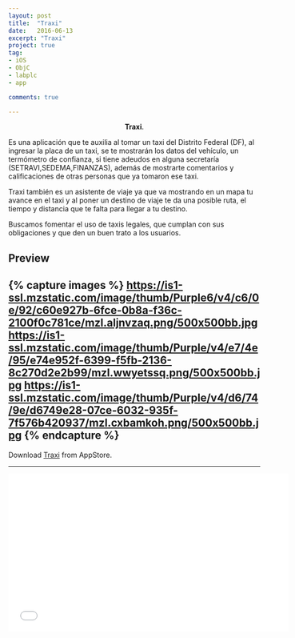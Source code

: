 ```yaml
---
layout: post
title:  "Traxi"
date:   2016-06-13
excerpt: "Traxi"
project: true
tag:
- iOS 
- ObjC
- labplc
- app

comments: true

---
```


    
<center><b>Traxi</b>.</center>
     
Es una aplicación que te auxilia al tomar un taxi del Distrito Federal (DF), al ingresar la placa de un taxi, se te mostrarán los datos del vehículo, un termómetro de confianza, si tiene adeudos en alguna secretaría (SETRAVI,SEDEMA,FINANZAS), además de mostrarte comentarios y calificaciones de otras personas que ya tomaron ese taxi.

Traxi también es un asistente de viaje ya que va mostrando en un mapa tu avance en el taxi y al poner un destino de viaje te da una posible ruta, el tiempo y distancia que te falta para llegar a tu destino.

Buscamos fomentar el uso de taxis legales, que cumplan con sus obligaciones y que den un buen trato a los usuarios.


## Preview

{% capture images %}
	https://is1-ssl.mzstatic.com/image/thumb/Purple6/v4/c6/0e/92/c60e927b-6fce-0b8a-f36c-2100f0c781ce/mzl.aljnvzaq.png/500x500bb.jpg
	https://is1-ssl.mzstatic.com/image/thumb/Purple/v4/e7/4e/95/e74e952f-6399-f5fb-2136-8c270d2e2b99/mzl.wwyetssq.png/500x500bb.jpg
	https://is1-ssl.mzstatic.com/image/thumb/Purple/v4/d6/74/9e/d6749e28-07ce-6032-935f-7f576b420937/mzl.cxbamkoh.png/500x500bb.jpg
{% endcapture %}
---

  
      
Download  [Traxi](https://itunes.apple.com/bo/app/semaforo-nutrimental/id890277904?mt=8) from AppStore.      


---

<iframe width="560" height="315" src="//www.youtube.com/embed/f_3299399Xo" frameborder="0"> </iframe>

